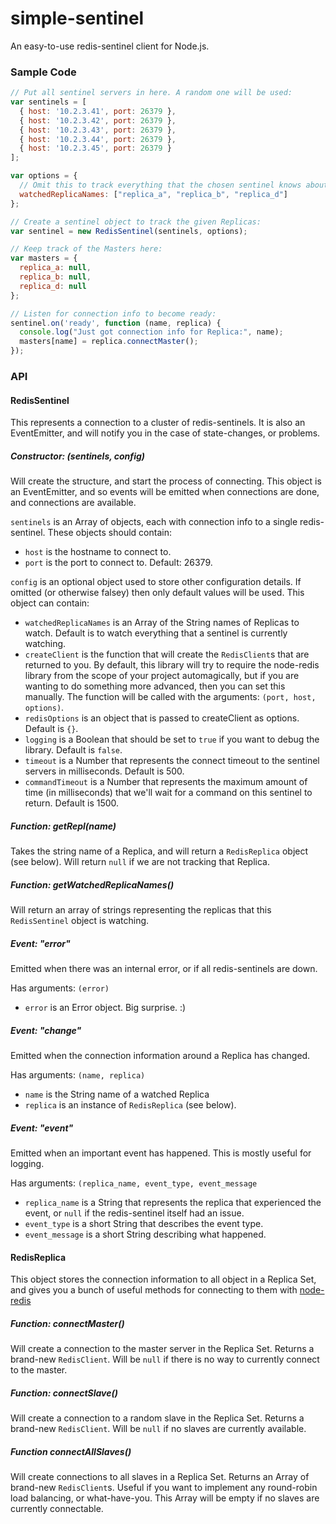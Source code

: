 simple-sentinel
===============

An easy-to-use redis-sentinel client for Node.js.

### Sample Code

```javascript
// Put all sentinel servers in here. A random one will be used:
var sentinels = [
  { host: '10.2.3.41', port: 26379 },
  { host: '10.2.3.42', port: 26379 },
  { host: '10.2.3.43', port: 26379 },
  { host: '10.2.3.44', port: 26379 },
  { host: '10.2.3.45', port: 26379 }
];

var options = {
  // Omit this to track everything that the chosen sentinel knows about:
  watchedReplicaNames: ["replica_a", "replica_b", "replica_d"]
};

// Create a sentinel object to track the given Replicas:
var sentinel = new RedisSentinel(sentinels, options);

// Keep track of the Masters here:
var masters = {
  replica_a: null,
  replica_b: null,
  replica_d: null
};

// Listen for connection info to become ready:
sentinel.on('ready', function (name, replica) {
  console.log("Just got connection info for Replica:", name);
  masters[name] = replica.connectMaster();
});
```

### API

#### RedisSentinel

This represents a connection to a cluster of redis-sentinels. It is also an EventEmitter, and will notify you in the case of state-changes, or problems.

##### Constructor: (sentinels, config)

Will create the structure, and start the process of connecting. This object is an EventEmitter, and so events will be emitted when connections are done, and connections are available.

`sentinels` is an Array of objects, each with connection info to a single redis-sentinel. These objects should contain:
- `host` is the hostname to connect to.
- `port` is the port to connect to. Default: 26379.

`config` is an optional object used to store other configuration details. If omitted (or otherwise falsey) then only default values will be used. This object can contain:
- `watchedReplicaNames` is an Array of the String names of Replicas to watch. Default is to watch everything that a sentinel is currently watching.
- `createClient` is the function that will create the `RedisClient`s that are returned to you. By default, this library will try to require the node-redis library from the scope of your project automagically, but if you are wanting to do something more advanced, then you can set this manually. The function will be called with the arguments: `(port, host, options)`.
- `redisOptions` is an object that is passed to createClient as options. Default is `{}`.
- `logging` is a Boolean that should be set to `true` if you want to debug the library. Default is `false`.
- `timeout` is a Number that represents the connect timeout to the sentinel servers in milliseconds. Default is 500.
- `commandTimeout` is a Number that represents the maximum amount of time (in milliseconds) that we'll wait for a command on this sentinel to return. Default is 1500.
##### Function: getRepl(name)

Takes the string name of a Replica, and will return a `RedisReplica` object (see below). Will return `null` if we are not tracking that Replica.

##### Function: getWatchedReplicaNames()

Will return an array of strings representing the replicas that this `RedisSentinel` object is watching.

##### Event: "error"

Emitted when there was an internal error, or if all redis-sentinels are down.

Has arguments: `(error)`
- `error` is an Error object. Big surprise. :)

##### Event: "change"

Emitted when the connection information around a Replica has changed.

Has arguments: `(name, replica)`
- `name` is the String name of a watched Replica
- `replica` is an instance of `RedisReplica` (see below).

##### Event: "event"

Emitted when an important event has happened. This is mostly useful for logging.

Has arguments: `(replica_name, event_type, event_message`
- `replica_name` is a String that represents the replica that experienced the event, or `null` if the redis-sentinel itself had an issue.
- `event_type` is a short String that describes the event type.
- `event_message` is a short String describing what happened.

#### RedisReplica

This object stores the connection information to all object in a Replica Set, and gives you a bunch of useful methods for connecting to them with [node-redis](https://github.com/mranney/node_redis)

##### Function: connectMaster()

Will create a connection to the master server in the Replica Set. Returns a brand-new `RedisClient`. Will be `null` if there is no way to currently connect to the master.

##### Function: connectSlave()

Will create a connection to a random slave in the Replica Set. Returns a brand-new `RedisClient`. Will be `null` if no slaves are currently available.

##### Function connectAllSlaves()

Will create connections to all slaves in a Replica Set. Returns an Array of brand-new `RedisClient`s.
Useful if you want to implement any round-robin load balancing, or what-have-you. This Array will be empty if no slaves are currently connectable.
